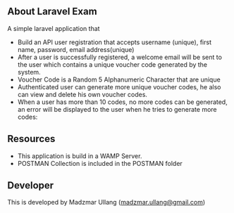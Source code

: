 ## About Laravel Exam

A simple laravel application that

- Build an API user registration that accepts username (unique), first name, password, email address(unique)
- After a user is successfully registered, a welcome email will be sent to the user which contains a unique voucher code generated by the system.
- Voucher Code is a Random 5 Alphanumeric Character that are unique
- Authenticated user can generate more unique voucher codes, he also can view and delete his own voucher codes.
- When a user has more than 10 codes, no more codes can be generated, an error will be displayed to the user when he tries to generate more codes:

## Resources

- This application is build in a WAMP Server.
- POSTMAN Collection is included in the POSTMAN folder

## Developer

This is developed by Madzmar Ullang (madzmar.ullang@gmail.com)
